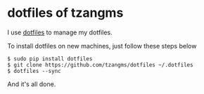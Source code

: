 dotfiles of tzangms
===================

I use [dotfiles](http://pypi.python.org/pypi/dotfiles/) to manage my dotfiles.

To install dotfiles on new machines, just follow these steps below

    $ sudo pip install dotfiles
    $ git clone https://github.com/tzangms/dotfiles ~/.dotfiles
    $ dotfiles --sync

And it's all done.
